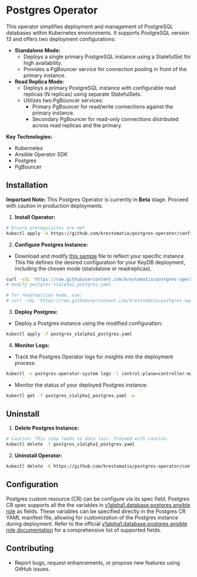 # Postgres Operator

This operator simplifies deployment and management of PostgreSQL databases within Kubernetes environments. It supports PostgreSQL version 13 and offers two deployment configurations:

* **Standalone Mode:**
    * Deploys a single primary PostgreSQL instance using a StatefulSet for high availability.
    * Provides a PgBouncer service for connection pooling in front of the primary instance.
* **Read Replica Mode:**
    * Deploys a primary PostgreSQL instance with configurable read replicas (N replicas) using separate StatefulSets.
    * Utilizes two PgBouncer services:
        * Primary PgBouncer for read/write connections against the primary instance.
        * Secondary PgBouncer for read-only connections distributed across read replicas and the primary.

**Key Technologies:**

* Kubernetes
* Ansible Operator SDK
* Postgres
* PgBouncer

## Installation

**Important Note:** This Postgres Operator is currently in **Beta** stage. Proceed with caution in production deployments.

1. **Install Operator:**
```bash
# Ensure prerequisites are met
kubectl apply -k https://github.com/krestomatio/postgres-operator/config/default?ref=v0.3.25
```

2. **Configure Postgres Instance:**
- Download and modify [this sample](https://raw.githubusercontent.com/krestomatio/postgres-operator/v0.3.25/config/samples/postgres_v1alpha1_postgres.yaml) file to reflect your specific instance. This file defines the desired configuration for your KeyDB deployment, including the chosen mode (standalone or readreplicas).
```bash
curl -sSL 'https://raw.githubusercontent.com/krestomatio/postgres-operator/v0.3.25/config/samples/postgres_v1alpha1_postgres.yaml' -o postgres_v1alpha1_postgres.yaml
# modify postgres_v1alpha1_postgres.yaml

# for readreplicas mode, use:
# curl -sSL 'https://raw.githubusercontent.com/krestomatio/postgres-operator/v0.3.25/config/samples/postgres_v1alpha1_postgres_readreplicas.yaml' -o postgres_v1alpha1_postgres.yaml
```

3. **Deploy Postgres:**
- Deploy a Postgres instance using the modified configuration:
```bash
kubectl apply -f postgres_v1alpha1_postgres.yaml
```

4. **Monitor Logs:**
- Track the Postgres Operator logs for insights into the deployment process:
```bash
kubectl -n postgres-operator-system logs -l control-plane=controller-manager -c manager -f
```

- Monitor the status of your deployed Postgres instance:
```bash
kubectl get -f postgres_v1alpha1_postgres.yaml -w
```

## Uninstall

1. **Delete Postgres Instance:**
```bash
# Caution: This step leads to data loss. Proceed with caution.
kubectl delete -f postgres_v1alpha1_postgres.yaml
```

2. **Uninstall Operator:**
```bash
kubectl delete -k https://github.com/krestomatio/postgres-operator/config/default?ref=v0.3.25
```

## Configuration

Postgres custom resource (CR) can be configure via its spec field. Postgres CR spec supports all the the variables in [v1alpha1.database.postgres ansible role](https://krestomatio.com/docs/ansible-collection-k8s/roles/v1alpha1.database.postgres/defaults/main/postgres) as fields. These variables can be specified directly in the Postgres CR YAML manifest file, allowing for customization of the Postgres instance during deployment. Refer to the official [v1alpha1.database.postgres ansible role documentation](https://krestomatio.com/docs/ansible-collection-k8s/roles/v1alpha1.database.postgres/) for a comprehensive list of supported fields.

## Contributing

* Report bugs, request enhancements, or propose new features using GitHub issues.
